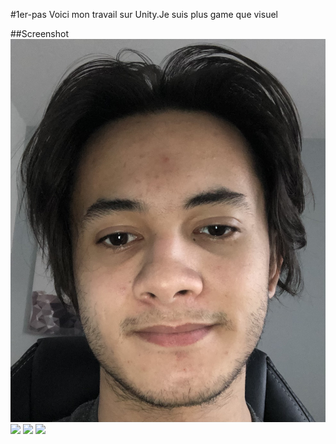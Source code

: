 #1er-pas
Voici mon travail sur Unity.Je suis plus game que visuel

##Screenshot
 <img src="readme/1.jpg">
 <img src="readme/2.jpg">
 <img src="readme/3.jpg">
 <img src="readme/4.jpg">